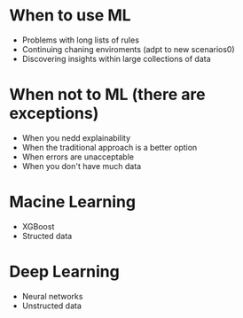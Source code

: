 # When to use ML

- Problems with long lists of rules
- Continuing chaning enviroments (adpt to new scenarios0)
- Discovering insights within large collections of data

# When not to ML (there are exceptions)

- When you nedd explainability
- When the traditional approach is a better option
- When errors are unacceptable
- When you don't have much data

# Macine Learning

- XGBoost
- Structed data

# Deep Learning

- Neural networks
- Unstructed data

